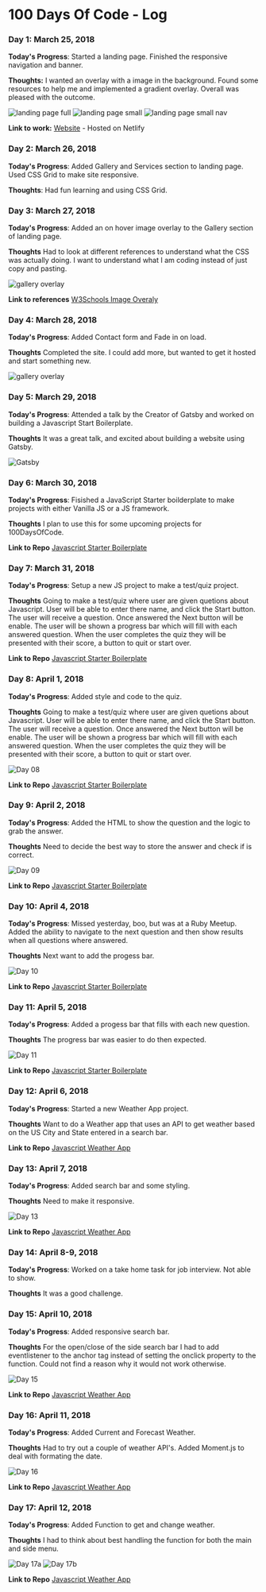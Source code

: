 # 100 Days Of Code - Log

### Day 1: March 25, 2018

**Today's Progress**: Started a landing page. Finished the responsive navigation and banner.

**Thoughts:** I wanted an overlay with a image in the background. Found some resources to help me and implemented a gradient overlay. Overall was pleased with the outcome.

<img src="https://github.com/jamgar/100-days-of-code/blob/master/images/landing_full.png" alt="landing page full" />
<img src="https://github.com/jamgar/100-days-of-code/blob/master/images/landing_small.png" alt="landing page small" />
<img src="https://github.com/jamgar/100-days-of-code/blob/master/images/landing_small_nav.png" alt="landing page small nav" />

**Link to work:** [Website](https://youthful-kirch-0795f1.netlify.com/) - Hosted on Netlify

### Day 2: March 26, 2018

**Today's Progress**: Added Gallery and Services section to landing page. Used CSS Grid to make site responsive.

**Thoughts**: Had fun learning and using CSS Grid.


### Day 3: March 27, 2018

**Today's Progress**: Added an on hover image overlay to the Gallery section of landing page.

**Thoughts** Had to look at different references to understand what the CSS was actually doing. I want to understand what I am coding instead of just copy and pasting.

<img src="https://github.com/jamgar/100-days-of-code/blob/master/images/gallery_overlay.png" alt="gallery overlay" />

**Link to references**
[W3Schools Image Overaly](https://www.w3schools.com/howto/howto_css_image_overlay.asp)


### Day 4: March 28, 2018

**Today's Progress**: Added Contact form and Fade in on load.

**Thoughts** Completed the site. I could add more, but wanted to get it hosted and start something new.

<img src="https://github.com/jamgar/100-days-of-code/blob/master/images/contact_form.png" alt="gallery overlay" />


### Day 5: March 29, 2018

**Today's Progress**: Attended a talk by the Creator of Gatsby and worked on building a Javascript Start Boilerplate.

**Thoughts** It was a great talk, and excited about building a website using Gatsby.

<img src="https://github.com/jamgar/100-days-of-code/blob/master/images/match_meetup_gatsby.jpeg" alt="Gatsby" />


### Day 6: March 30, 2018

**Today's Progress**: Fisished a JavaScript Starter boilderplate to make projects with either Vanilla JS or a JS framework.

**Thoughts** I plan to use this for some upcoming projects for 100DaysOfCode.

**Link to Repo**
[Javascript Starter Boilerplate](https://github.com/jamgar/javascript-starter)


### Day 7: March 31, 2018

**Today's Progress**: Setup a new JS project to make a test/quiz project.

**Thoughts** Going to make a test/quiz where user are given quetions about Javascript. User will be able to enter there name, and click the Start button. The user will receive a question. Once answered the Next button will be enable. The user will be shown a progress bar which will fill with each answered question. When the user completes the quiz they will be presented with their score, a button to quit or start over.

**Link to Repo**
[Javascript Starter Boilerplate](https://github.com/jamgar/javascript-tester)


### Day 8: April 1, 2018

**Today's Progress**: Added style and code to the quiz.

**Thoughts** Going to make a test/quiz where user are given quetions about Javascript. User will be able to enter there name, and click the Start button. The user will receive a question. Once answered the Next button will be enable. The user will be shown a progress bar which will fill with each answered question. When the user completes the quiz they will be presented with their score, a button to quit or start over.

<img src="https://github.com/jamgar/100-days-of-code/blob/master/images/day08.png" alt="Day 08" />

**Link to Repo**
[Javascript Starter Boilerplate](https://github.com/jamgar/javascript-tester)


### Day 9: April 2, 2018

**Today's Progress**: Added the HTML to show the question and the logic to grab the answer.

**Thoughts** Need to decide the best way to store the answer and check if is correct.

<img src="https://github.com/jamgar/100-days-of-code/blob/master/images/day09.png" alt="Day 09" />

**Link to Repo**
[Javascript Starter Boilerplate](https://github.com/jamgar/javascript-tester)

### Day 10: April 4, 2018

**Today's Progress**: Missed yesterday, boo, but was at a Ruby Meetup. Added the ability to navigate to the next question and then show results when all questions where answered.

**Thoughts** Next want to add the progess bar.

<img src="https://github.com/jamgar/100-days-of-code/blob/master/images/day10.gif" alt="Day 10" />

**Link to Repo**
[Javascript Starter Boilerplate](https://github.com/jamgar/javascript-tester)


### Day 11: April 5, 2018

**Today's Progress**: Added a progess bar that fills with each new question.

**Thoughts** The progress bar was easier to do then expected.

<img src="https://github.com/jamgar/100-days-of-code/blob/master/images/day11.gif" alt="Day 11" />

**Link to Repo**
[Javascript Starter Boilerplate](https://github.com/jamgar/javascript-tester)


### Day 12: April 6, 2018

**Today's Progress**: Started a new Weather App project.

**Thoughts** Want to do a Weather app that uses an API to get weather based on the US City and State entered in a search bar.

**Link to Repo**
[Javascript Weather App](https://github.com/jamgar/js-weather)


### Day 13: April 7, 2018

**Today's Progress**: Added search bar and some styling.

**Thoughts** Need to make it responsive.

<img src="https://github.com/jamgar/100-days-of-code/blob/master/images/day13.png" alt="Day 13" />

**Link to Repo**
[Javascript Weather App](https://github.com/jamgar/js-weather)


### Day 14: April 8-9, 2018

**Today's Progress**: Worked on a take home task for job interview. Not able to show.

**Thoughts** It was a good challenge.


### Day 15: April 10, 2018

**Today's Progress**: Added responsive search bar.

**Thoughts** For the open/close of the side search bar I had to add eventlistener to the anchor tag instead of setting the onclick property to the function. Could not find a reason why it would not work otherwise.

<img style="max-width:500px;" src="https://github.com/jamgar/100-days-of-code/blob/master/images/day15.png" alt="Day 15" />

**Link to Repo**
[Javascript Weather App](https://github.com/jamgar/js-weather)


### Day 16: April 11, 2018

**Today's Progress**: Added Current and Forecast Weather.

**Thoughts** Had to try out a couple of weather API's. Added Moment.js to deal with formating the date.

<img style="max-width:500px;" src="https://github.com/jamgar/100-days-of-code/blob/master/images/day16.png" alt="Day 16" />

**Link to Repo**
[Javascript Weather App](https://github.com/jamgar/js-weather)



### Day 17: April 12, 2018

**Today's Progress**: Added Function to get and change weather.

**Thoughts** I had to think about best handling the function for both the main and side menu.

<img style="max-width:500px;" src="https://github.com/jamgar/100-days-of-code/blob/master/images/day17a.gif" alt="Day 17a" />
<img style="max-width:500px;" src="https://github.com/jamgar/100-days-of-code/blob/master/images/day17b.gif" alt="Day 17b" />

**Link to Repo**
[Javascript Weather App](https://github.com/jamgar/js-weather)
